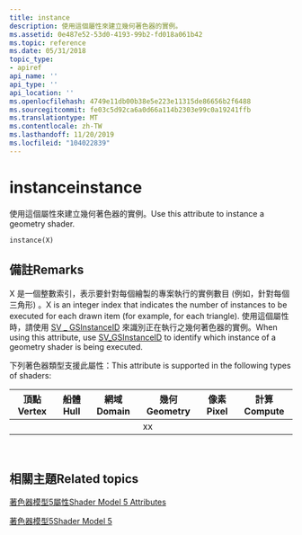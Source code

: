 ```yaml
---
title: instance
description: 使用這個屬性來建立幾何著色器的實例。
ms.assetid: 0e487e52-53d0-4193-99b2-fd018a061b42
ms.topic: reference
ms.date: 05/31/2018
topic_type:
- apiref
api_name: ''
api_type: ''
api_location: ''
ms.openlocfilehash: 4749e11db00b38e5e223e11315de86656b2f6488
ms.sourcegitcommit: fe03c5d92ca6a0d66a114b2303e99c0a19241ffb
ms.translationtype: MT
ms.contentlocale: zh-TW
ms.lasthandoff: 11/20/2019
ms.locfileid: "104022839"
---
```

# <a name="instance"></a><span data-ttu-id="cba5e-103">instance</span><span class="sxs-lookup"><span data-stu-id="cba5e-103">instance</span></span>

<span data-ttu-id="cba5e-104">使用這個屬性來建立幾何著色器的實例。</span><span class="sxs-lookup"><span data-stu-id="cba5e-104">Use this attribute to instance a geometry shader.</span></span>


```
instance(X)   
```



## <a name="remarks"></a><span data-ttu-id="cba5e-105">備註</span><span class="sxs-lookup"><span data-stu-id="cba5e-105">Remarks</span></span>

<span data-ttu-id="cba5e-106">X 是一個整數索引，表示要針對每個繪製的專案執行的實例數目 (例如，針對每個三角形) 。</span><span class="sxs-lookup"><span data-stu-id="cba5e-106">X is an integer index that indicates the number of instances to be executed for each drawn item (for example, for each triangle).</span></span> <span data-ttu-id="cba5e-107">使用這個屬性時，請使用 [SV \_ GSInstanceID](sv-gsinstanceid.md) 來識別正在執行之幾何著色器的實例。</span><span class="sxs-lookup"><span data-stu-id="cba5e-107">When using this attribute, use [SV\_GSInstanceID](sv-gsinstanceid.md) to identify which instance of a geometry shader is being executed.</span></span>

<span data-ttu-id="cba5e-108">下列著色器類型支援此屬性：</span><span class="sxs-lookup"><span data-stu-id="cba5e-108">This attribute is supported in the following types of shaders:</span></span>



| <span data-ttu-id="cba5e-109">頂點</span><span class="sxs-lookup"><span data-stu-id="cba5e-109">Vertex</span></span> | <span data-ttu-id="cba5e-110">船體</span><span class="sxs-lookup"><span data-stu-id="cba5e-110">Hull</span></span> | <span data-ttu-id="cba5e-111">網域</span><span class="sxs-lookup"><span data-stu-id="cba5e-111">Domain</span></span> | <span data-ttu-id="cba5e-112">幾何</span><span class="sxs-lookup"><span data-stu-id="cba5e-112">Geometry</span></span> | <span data-ttu-id="cba5e-113">像素</span><span class="sxs-lookup"><span data-stu-id="cba5e-113">Pixel</span></span> | <span data-ttu-id="cba5e-114">計算</span><span class="sxs-lookup"><span data-stu-id="cba5e-114">Compute</span></span> |
|--------|------|--------|----------|-------|---------|
|        |      |        | <span data-ttu-id="cba5e-115">x</span><span class="sxs-lookup"><span data-stu-id="cba5e-115">x</span></span>        |       |         |



 

## <a name="related-topics"></a><span data-ttu-id="cba5e-116">相關主題</span><span class="sxs-lookup"><span data-stu-id="cba5e-116">Related topics</span></span>

<dl> <dt>

[<span data-ttu-id="cba5e-117">著色器模型5屬性</span><span class="sxs-lookup"><span data-stu-id="cba5e-117">Shader Model 5 Attributes</span></span>](d3d11-graphics-reference-sm5-attributes.md)
</dt> <dt>

[<span data-ttu-id="cba5e-118">著色器模型5</span><span class="sxs-lookup"><span data-stu-id="cba5e-118">Shader Model 5</span></span>](d3d11-graphics-reference-sm5.md)
</dt> </dl>

 

 




